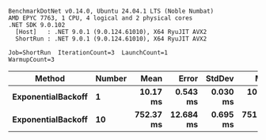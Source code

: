 ```

BenchmarkDotNet v0.14.0, Ubuntu 24.04.1 LTS (Noble Numbat)
AMD EPYC 7763, 1 CPU, 4 logical and 2 physical cores
.NET SDK 9.0.102
  [Host]   : .NET 9.0.1 (9.0.124.61010), X64 RyuJIT AVX2
  ShortRun : .NET 9.0.1 (9.0.124.61010), X64 RyuJIT AVX2

Job=ShortRun  IterationCount=3  LaunchCount=1  
WarmupCount=3  

```
| Method             | Number | Mean      | Error     | StdDev   | Min       | Max       | Allocated |
|------------------- |------- |----------:|----------:|---------:|----------:|----------:|----------:|
| **ExponentialBackoff** | **1**      |  **10.17 ms** |  **0.543 ms** | **0.030 ms** |  **10.15 ms** |  **10.21 ms** |     **520 B** |
| **ExponentialBackoff** | **10**     | **752.37 ms** | **12.684 ms** | **0.695 ms** | **751.58 ms** | **752.85 ms** |    **4120 B** |
